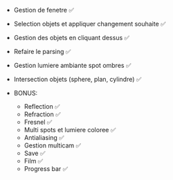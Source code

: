 
- Gestion de fenetre ✅
- Selection objets et appliquer changement souhaite ✅
- Gestion des objets en cliquant dessus ✅
- Refaire le parsing ✅
- Gestion lumiere ambiante spot ombres ✅
- Intersection objets (sphere, plan, cylindre) ✅

- BONUS:
	- Reflection ✅
	- Refraction ✅
	- Fresnel ✅
	- Multi spots et lumiere coloree ✅
	- Antialiasing ✅
	- Gestion multicam ✅
	- Save ✅
	- Film ✅
	- Progress bar ✅
